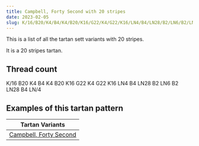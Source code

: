 ```yaml
---
title: Campbell, Forty Second with 20 stripes
date: 2023-02-05
slug: K/16/B20/K4/B4/K4/B20/K16/G22/K4/G22/K16/LN4/B4/LN28/B2/LN6/B2/LN28/B4/LN/4
---
```

This is a list of all the tartan sett variants with 20 stripes.

It is a 20 stripes tartan.


## Thread count
K/16 B20 K4 B4 K4 B20 K16 G22 K4 G22 K16 LN4 B4 LN28 B2 LN6 B2 LN28 B4 LN/4

## Examples of this tartan pattern

| Tartan Variants |
|---------------|
| [Campbell, Forty Second](/variants/k/16/b20/k4/b4/k4/b20/k16/g22/k4/g22/k16/ln4/b4/ln28/b2/ln6/b2/ln28/b4/ln/4-b304080-g008000-k000000-lne0e0e0)||
